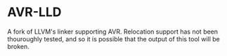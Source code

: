 
# AVR-LLD

A fork of LLVM's linker supporting AVR. Relocation support
has not been thouroughly tested, and so it is possible that
the output of this tool will be broken.
